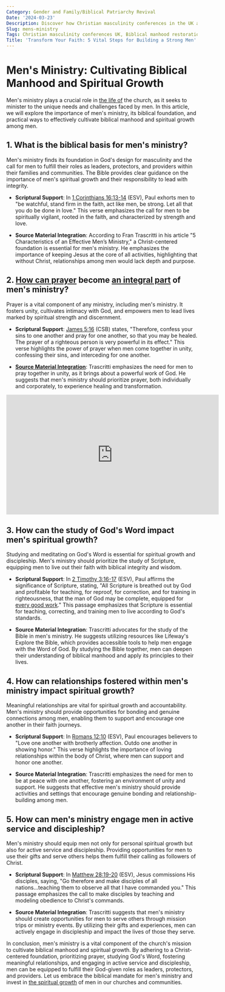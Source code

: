 ```yaml
---
Category: Gender and Family/Biblical Patriarchy Revival
Date: '2024-03-23'
Description: Discover how Christian masculinity conferences in the UK are reshaping the narrative on Biblical manhood, fostering warrior-poet identities through father-son discipleship and men's prayer breakfast networks. Reclaiming authentic masculinity through faith-based initiatives.
Slug: mens-ministry
Tags: Christian masculinity conferences UK, Biblical manhood restoration programs, Warrior-poet Christian male identity, Men's prayer breakfast networks, Father-son discipleship initiatives
Title: 'Transform Your Faith: 5 Vital Steps for Building a Strong Men''s Ministry'
---
```


# Men's Ministry: Cultivating Biblical Manhood and Spiritual Growth

Men's ministry plays a crucial role in [the life of](/uncovering-the-divine-journey-of-jesus-exploring-the-life-of-christ) the church, as it seeks to minister to the unique needs and challenges faced by men. In this article, we will explore the importance of men's ministry, its biblical foundation, and practical ways to effectively cultivate biblical manhood and spiritual growth among men.

## 1. What is the biblical basis for men's ministry?

Men's ministry finds its foundation in God's design for masculinity and the call for men to fulfill their roles as leaders, protectors, and providers within their families and communities. The Bible provides clear guidance on the importance of men's spiritual growth and their responsibility to lead with integrity.

* **Scriptural Support**: In [1 Corinthians 16:13-14](https://www.bibleref.com/1-Corinthians/16/1-Corinthians-16-13.html) (ESV), Paul exhorts men to "be watchful, stand firm in the faith, act like men, be strong. Let all that you do be done in love." This verse emphasizes the call for men to be spiritually vigilant, rooted in the faith, and characterized by strength and love.

* **Source Material Integration**: According to Fran Trascritti in his article "5 Characteristics of an Effective Men’s Ministry," a Christ-centered foundation is essential for men's ministry. He emphasizes the importance of keeping Jesus at the core of all activities, highlighting that without Christ, relationships among men would lack depth and purpose.

## 2. [How can prayer](/prayer-of-hopelessness) become [an integral part](/resisting-gender-confusion) of men's ministry?

Prayer is a vital component of any ministry, including men's ministry. It fosters unity, cultivates intimacy with God, and empowers men to lead lives marked by spiritual strength and discernment.

* **Scriptural Support**: [James 5:16](https://www.bibleref.com/James/5/James-5-16.html) (CSB) states, "Therefore, confess your sins to one another and pray for one another, so that you may be healed. The prayer of a righteous person is very powerful in its effect." This verse highlights the power of prayer when men come together in unity, confessing their sins, and interceding for one another.

* **[Source Material Integration](/curriculum-integration)**: Trascritti emphasizes the need for men to pray together in unity, as it brings about a powerful work of God. He suggests that men's ministry should prioritize prayer, both individually and corporately, to experience healing and transformation.


<iframe width="560" height="315" src="https://www.youtube.com/embed/9LPdcaTYLx4" frameborder="0" allow="autoplay; encrypted-media" allowfullscreen></iframe>


## 3. How can the study of God's Word impact men's spiritual growth?

Studying and meditating on God's Word is essential for spiritual growth and discipleship. Men's ministry should prioritize the study of Scripture, equipping men to live out their faith with biblical integrity and wisdom.

* **Scriptural Support**: In [2 Timothy 3:16-17](https://www.bibleref.com/2-Timothy/3/2-Timothy-3-16.html) (ESV), Paul affirms the significance of Scripture, stating, "All Scripture is breathed out by God and profitable for teaching, for reproof, for correction, and for training in righteousness, that the man of God may be complete, equipped for [every good work](/identifying-marxist-influence)." This passage emphasizes that Scripture is essential for teaching, correcting, and training men to live according to God's standards.

* **Source Material Integration**: Trascritti advocates for the study of the Bible in men's ministry. He suggests utilizing resources like Lifeway's Explore the Bible, which provides accessible tools to help men engage with the Word of God. By studying the Bible together, men can deepen their understanding of biblical manhood and apply its principles to their lives.

## 4. How can relationships fostered within men's ministry impact spiritual growth?

Meaningful relationships are vital for spiritual growth and accountability. Men's ministry should provide opportunities for bonding and genuine connections among men, enabling them to support and encourage one another in their faith journeys.

* **Scriptural Support**: In [Romans 12:10](https://www.bibleref.com/Romans/12/Romans-12-10.html) (ESV), Paul encourages believers to "Love one another with brotherly affection. Outdo one another in showing honor." This verse highlights the importance of loving relationships within the body of Christ, where men can support and honor one another.

* **Source Material Integration**: Trascritti emphasizes the need for men to be at peace with one another, fostering an environment of unity and support. He suggests that effective men's ministry should provide activities and settings that encourage genuine bonding and relationship-building among men.

## 5. How can men's ministry engage men in active service and discipleship?

Men's ministry should equip men not only for personal spiritual growth but also for active service and discipleship. Providing opportunities for men to use their gifts and serve others helps them fulfill their calling as followers of Christ.

* **Scriptural Support**: In [Matthew 28:19-20](https://www.bibleref.com/Matthew/28/Matthew-28-19.html) (ESV), Jesus commissions His disciples, saying, "Go therefore and make disciples of all nations...teaching them to observe all that I have commanded you." This passage emphasizes the call to make disciples by teaching and modeling obedience to Christ's commands.

* **Source Material Integration**: Trascritti suggests that men's ministry should create opportunities for men to serve others through mission trips or ministry events. By utilizing their gifts and experiences, men can actively engage in discipleship and impact the lives of those they serve.

In conclusion, men's ministry is a vital component of the church's mission to cultivate biblical manhood and spiritual growth. By adhering to a Christ-centered foundation, prioritizing prayer, studying God's Word, fostering meaningful relationships, and engaging in active service and discipleship, men can be equipped to fulfill their God-given roles as leaders, protectors, and providers. Let us embrace the biblical mandate for men's ministry and invest in [the spiritual growth](/prayers-to-pray-for-others) of men in our churches and communities.